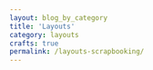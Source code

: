 ```yaml
---
layout: blog_by_category
title: 'Layouts'
category: layouts
crafts: true
permalink: /layouts-scrapbooking/
---
```

